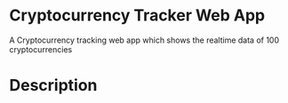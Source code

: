 # Cryptocurrency Tracker Web App 
A Cryptocurrency tracking web app which shows the realtime data of 100 cryptocurrencies

# Description
